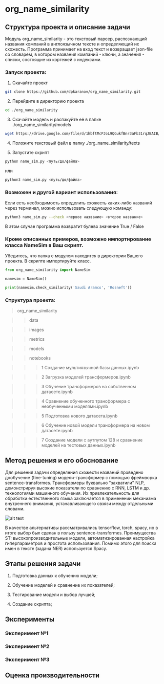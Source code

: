 # org_name_similarity

## Структура проекта и описание задачи
Модуль org_name_similarity - это текстовый парсер, распознающий названия компаний в англоязычном тексте и определяющий их схожесть. Программа принимает на вход текст и возвращает json-file cо словарем, в котором названия компаний - ключи, а значения - списки, состоящие из кортежей с индексами.

### Запуск проекта:

1. Скачайте проект

```bash
git clone https://github.com/dpkaranov/org_name_similarity.git
```
2. Перейдите в директорию проекта

```bash
cd ./org_name_similarity
```
3. Скачайте модель и распакуйте её в папке ./org_name_similarity/models

```bash
wget https://drive.google.com/file/d/1hbftMcPJoL9QGukfBnr3aFb31rqJBAIB/view?usp=sharing
```
4. Положите текстовый файл в папку ./org_name_similarity/texts

5. Запустите скрипт

```bash
python name_sim.py <путь/до/файла>
```
или

```bash
python3 name_sim.py <путь/до/файла>
```

### Возможен и другой вариант использования:

Если есть необходимость определить схожесть каких-либо названий через терминал, можно использовать следующую команду:

```bash
python3 name_sim.py --check <первое название> <второе название>
```

В этом случае программа возвратит булево значение True / False

### Кроме описанных примеров, возможно импортирование класса NameSim в Ваш скрипт.

Убедитесь, что папка с модулем находится в директории Вашего проекта.
В скрипте импортируйте класс.

```python
from org_name_similarity import NameSim

namesim = NameSim()

print(namesim.check_similarity('Saudi Aramco', 'Rosneft'))
```

### Структура проекта:

> org_name_similarity

> > data

> > images

> > metrics

> > models

> > notebooks

> > > 1 Создание мультиязычной базы данных.ipynb

> > > 2 Загрузка моделей трансформеров.ipynb

> > > 3 Обучение трансформеров на собственном датасете.ipynb

> > > 4 Сравнение обученного трансформера с необученными моделями.ipynb

> > > 5 Подготовка нового датасета.ipynb

> > > 6 Обучение новой модели трансформера на новом датасете.ipynb

> > > 7 Создание модели с аутпутом 128 и сравнение моделей на тестовых данных.ipynb


## Метод решения и его обоснование

Для решения задачи определения схожести названий проведено дообучение (fine-tuning) модели-трансформер с помощью фреймворка sentence-transformes. Трансформеры буквально "захватили" NLP, демонстрируя высокие показатели по сравнению с RNN, LSTM и др. технологиями машинного обучения. Их привлекательность для обработки естественного языка заключается в применении механизма внутреннего внимания, устанавливающего свзязи между отдельными словами.

![alt text](https://github.com/dpkaranov/org_name_similarity/images/blob/master/attention.png?raw=true)

В качестве альтернативы рассматривались tensorflow, torch, spacy, но в итоге выбор был сделан в пользу sentence-transformes. Преимущества ST: высокопроизводительные модели, автоматизированная настройка гиперпараметров и простота использования. Помимо этого для поиска имен в тексте (задача NER) используется Spacy.

## Этапы решения задачи

1. Подготовка данных к обучению модели;

2. Обучение моделей и сравнение их показателей;

3. Тестирование модели и выбор лучшей;

4. Создание скрипта;

## Эксперименты

### Эксперимент №1

### Эксперимент №2

### Эксперимент №3

## Оценка производительности
